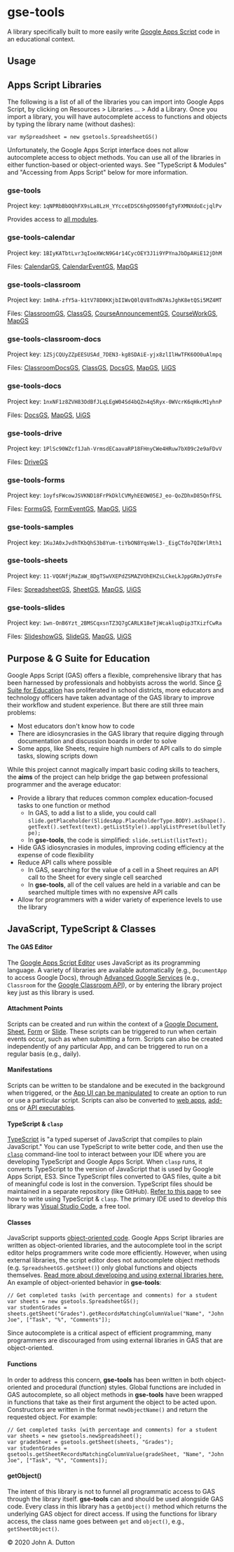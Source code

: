 # gse-tools
A library specifically built to more easily write [Google Apps Script](https://developers.google.com/apps-script) code in an educational context.

## Usage

    

## Apps Script Libraries
The following is a list of all of the libraries you can import into Google Apps Script, by clicking on Resources > Libraries ... > Add a Library. Once you import a library, you will have autocomplete access to functions and objects by typing the library name (without dashes): 

    var mySpreadsheet = new gsetools.SpreadsheetGS()
    
Unfortunately, the Google Apps Script interface does not allow autocomplete access to object methods. You can use all of the libraries in either function-based or object-oriented ways. See "TypeScript & Modules" and "Accessing from Apps Script" below for more information.

### gse-tools
Project key: `1qNPRbBbOQhFX9sLa8LzH_YYcceEDSC6hgO9500fgTyFXMNXdoEcjqlPv`

Provides access to [all modules](https://teachduttonteach.github.io/gse-tools/globals.html).

### gse-tools-calendar
Project key: `1BIyKATbtLvr3qIoeXWcN9G4r14CycOEY3J1i9YPYnaJbDpAHiE12jDhM`

Files: [CalendarGS](https://teachduttonteach.github.io/gse-tools/classes/calendargs.html), [CalendarEventGS](https://teachduttonteach.github.io/gse-tools/classes/calendareventgs.html), [MapGS](https://teachduttonteach.github.io/gse-tools/classes/mapgs.html)

### gse-tools-classroom
Project key: `1m0hA-zfY5a-k1tV78D0KKjbIIWvQ0lQV8TndN7AsJghK8etQSi5MZ4MT`

Files: [ClassroomGS](https://teachduttonteach.github.io/gse-tools/classes/classroomgs.html), [ClassGS](https://teachduttonteach.github.io/gse-tools/classes/classgs.html), [CourseAnnouncementGS](https://teachduttonteach.github.io/gse-tools/classes/courseannouncementgs.html), [CourseWorkGS](https://teachduttonteach.github.io/gse-tools/classes/courseworkgs.html), [MapGS](https://teachduttonteach.github.io/gse-tools/classes/mapgs.html)

### gse-tools-classroom-docs
Project key: `1ZSjCQUyZZpEESUSAd_7DEN3-kg8SDAiE-yjx8zlIlHwTFK6OO0uAlmpq`

Files: [ClassroomDocsGS](https://teachduttonteach.github.io/gse-tools/classes/classroomdocsgs.html), [ClassGS](https://teachduttonteach.github.io/gse-tools/classes/classgs.html), [DocsGS](https://teachduttonteach.github.io/gse-tools/classes/docsgs.html), [MapGS](https://teachduttonteach.github.io/gse-tools/classes/mapgs.html), [UiGS](https://teachduttonteach.github.io/gse-tools/classes/uigs.html)

### gse-tools-docs
Project key: `1nxNF1z8ZVH83OdBfJLqLEgW04Sd4bQZn4q5Ryx-0WVcrK6qHkcM1yhnP`

Files: [DocsGS](https://teachduttonteach.github.io/gse-tools/classes/docsgs.html), [MapGS](https://teachduttonteach.github.io/gse-tools/classes/mapgs.html), [UiGS](https://teachduttonteach.github.io/gse-tools/classes/uigs.html)

### gse-tools-drive
Project key: `1PlSc90WZcf1Jah-VrmsdECaavaRP18FHnyCWe4HRuw7bX09c2e9aFDvV`

Files: [DriveGS](https://teachduttonteach.github.io/gse-tools/classes/drivegs.html)

### gse-tools-forms
Project key: `1oyfsFWcowJSVKND18FrPkDklCVMyhEEOW05EJ_eo-QoZDhxD85QnfFSL`

Files: [FormsGS](https://teachduttonteach.github.io/gse-tools/classes/formsgs.html), [FormEventGS](https://teachduttonteach.github.io/gse-tools/classes/formeventgs.html), [MapGS](https://teachduttonteach.github.io/gse-tools/classes/mapgs.html), [UiGS](https://teachduttonteach.github.io/gse-tools/classes/uigs.html)

### gse-tools-samples
Project key: `1KuJA0xJvdhTKbQhS3b8Yum-tiYbON8YqsWel3-_EigCTdo7QIWrlRth1`

### gse-tools-sheets
Project key: `11-VQGNfjMaZaW_8DgTSwVXEPdZSMAZVOhEHZsLCkeLkJppGRmJyOYsFe`

Files: [SpreadsheetGS](https://teachduttonteach.github.io/gse-tools/classes/spreadsheetgs.html), [SheetGS](https://teachduttonteach.github.io/gse-tools/classes/sheetgs.html), [MapGS](https://teachduttonteach.github.io/gse-tools/classes/mapgs.html), [UiGS](https://teachduttonteach.github.io/gse-tools/classes/uigs.html)

### gse-tools-slides
Project key: `1wn-OnB6Yzt_2BMSCqxsnTZ3Q7gCARLK18eTjWcakluqDip3TXizfCwRa`

Files: [SlideshowGS](https://teachduttonteach.github.io/gse-tools/classes/slideshowgs.html), [SlideGS](https://teachduttonteach.github.io/gse-tools/classes/slidegs.html), [MapGS](https://teachduttonteach.github.io/gse-tools/classes/mapgs.html), [UiGS](https://teachduttonteach.github.io/gse-tools/classes/uigs.html)

## Purpose & G Suite for Education

Google Apps Script (GAS) offers a flexible, comprehensive library that has been harnessed by professionals and hobbyists across the world. Since [G Suite for Education](https://edu.google.com/products/gsuite-for-education/?modal_active=none) has proliferated in school districts, more educators and technology officers have taken advantage of the GAS library to improve their workflow and student experience. But there are still three main problems:

* Most educators don't know how to code
* There are idiosyncrasies in the GAS library that require digging through documentation and discussion boards in order to solve
* Some apps, like Sheets, require high numbers of API calls to do simple tasks, slowing scripts down

While this project cannot magically impart basic coding skills to teachers, the **aims** of the project can help bridge the gap between professional programmer and the average educator:

- Provide a library that reduces common complex education-focused tasks to one function or method
    - In GAS, to add a list to a slide, you could call `slide.getPlaceholder(SlidesApp.PlaceholderType.BODY).asShape().getText().setText(text).getListStyle().applyListPreset(bulletType);`
    - In **gse-tools**, the code is simplified: `slide.setList(listText);`
- Hide GAS idiosyncrasies in modules, improving coding efficiency at the expense of code flexibility
- Reduce API calls where possible
    - In GAS, searching for the value of a cell in a Sheet requires an API call to the Sheet for every single cell searched
    - In **gse-tools**, all of the cell values are held in a variable and can be searched multiple times with no expensive API calls
- Allow for programmers with a wider variety of experience levels to use the library

## JavaScript, TypeScript & Classes

#### The GAS Editor
The [Google Apps Script Editor](https://script.google.com) uses JavaScript as its programming language. A variety of libraries are available automatically (e.g., `DocumentApp` to access Google Docs), through [Advanced Google Services](https://developers.google.com/apps-script/guides/services/advanced) (e.g., `Classroom` for the [Google Classroom API](https://developers.google.com/classroom)), or by entering the library project key just as this library is used. 

#### Attachment Points
Scripts can be created and run within the context of a [Google Document](https://docs.google.com), [Sheet](https://sheets.google.com), [Form](https://forms.google.com) or [Slide](https://slides.google.com). These scripts can be triggered to run when certain events occur, such as when submitting a form. Scripts can also be created independently of any particular App, and can be triggered to run on a regular basis (e.g., daily). 

#### Manifestations
Scripts can be written to be standalone and be executed in the background when triggered, or the [App UI can be manipulated](https://developers.google.com/apps-script/guides/menus) to create an option to run or use a particular script. Scripts can also be converted to [web apps](https://developers.google.com/apps-script/guides/web), [add-ons](https://developers.google.com/gsuite/add-ons/overview) or [API executables](https://developers.google.com/apps-script/api/how-tos/execute). 

#### TypeScript & `clasp`
[TypeScript](https://www.typescriptlang.org/index.html) is "a typed superset of JavaScript that compiles to plain JavaScript." You can use TypeScript to write better code, and then use the [`clasp`](https://developers.google.com/apps-script/guides/clasp) command-line tool to interact between your IDE where you are developing TypeScript and Google Apps Script. When `clasp` runs, it converts TypeScript to the version of JavaScript that is used by Google Apps Script, ES3. Since TypeScript files converted to GAS files, quite a bit of meaningful code is lost in the conversion. TypeScript files should be maintained in a separate repository (like GitHub). [Refer to this page](https://developers.google.com/apps-script/guides/typescript) to see how to write using TypeScript & `clasp`. The primary IDE used to develop this library was [Visual Studio Code](https://code.visualstudio.com/), a free tool.

#### Classes
JavaScript supports [object-oriented code](https://en.wikipedia.org/wiki/Object-oriented_programming). Google Apps Script libraries are written as object-oriented libraries, and the autocomplete tool in the script editor helps programmers write code more efficiently. However, when using external libraries, the script editor does not autocomplete object methods (e.g. `SpreadsheetGS.getSheet()`) only global functions and objects themselves. [Read more about developing and using external libraries here.](https://developers.google.com/apps-script/guides/libraries) An example of object-oriented behavior in **gse-tools**:

    // Get completed tasks (with percentage and comments) for a student
    var sheets = new gsetools.SpreadsheetGS();
    var studentGrades = sheets.getSheet("Grades").getRecordsMatchingColumnValue("Name", "John Joe", ["Task", "%", "Comments"]);

Since autocomplete is a critical aspect of efficient programming, many programmers are discouraged from using external libraries in GAS that are object-oriented.

#### Functions
In order to address this concern, **gse-tools** has been written in both object-oriented and procedural (function) styles. Global functions are included in GAS autocomplete, so all object methods in **gse-tools** have been wrapped in functions that take as their first argument the object to be acted upon. Constructors are written in the format `newObjectName()` and return the requested object. For example:

    // Get completed tasks (with percentage and comments) for a student
    var sheets = new gsetools.newSpreadsheet();
    var gradeSheet = gsetools.getSheet(sheets, "Grades");
    var studentGrades = gsetools.getSheetRecordsMatchingColumnValue(gradeSheet, "Name", "John Joe", ["Task", "%", "Comments]);

#### getObject()
The intent of this library is not to funnel all programmatic access to GAS through the library itself. **gse-tools** can and should be used alongside GAS code. Every class in this library has a `getObject()` method which returns the underlying GAS object for direct access. If using the functions for library access, the class name goes between `get` and `object()`, e.g., `getSheetObject()`.

<footer>&copy; 2020 John A. Dutton</footer>

